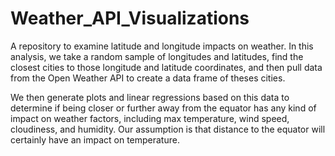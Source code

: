 # Weather_API_Visualizations
A repository to examine latitude and longitude impacts on weather.  In this analysis, we take a random sample of longitudes and latitudes, find the closest cities to those longitude and latitude coordinates, and then pull data from the Open Weather API to create a data frame of theses cities.

We then generate plots and linear regressions based on this data to determine if being closer or further away from the equator has any kind of impact on weather factors, including max temperature, wind speed, cloudiness, and humidity.  Our assumption is that distance to the equator will certainly have an impact on temperature.
